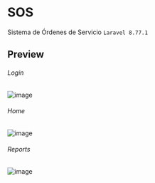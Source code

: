 # SOS
Sistema de Órdenes de Servicio `Laravel 8.77.1`

## Preview
###### Login
![image](https://github.com/maria-gabriel-organization/SOS/assets/85816951/547b44f0-6c04-4c97-a10f-2c7e097976ea)

###### Home
![image](https://github.com/maria-gabriel-organization/SOS/assets/85816951/65fbc29b-3f0c-431e-a0fd-99b696e7b57a)

###### Reports
![image](https://github.com/maria-gabriel-organization/SOS/assets/85816951/f8a18966-87ca-4462-9e02-a36d3b3137bf)
